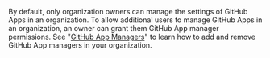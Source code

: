 By default, only organization owners can manage the settings of GitHub Apps in an organization. To allow additional users to manage GitHub Apps in an organization, an owner can grant them GitHub App manager permissions. See "[GitHub App Managers](/articles/permission-levels-for-an-organization/#github-app-managers)" to learn how to add and remove GitHub App managers in your organization.
